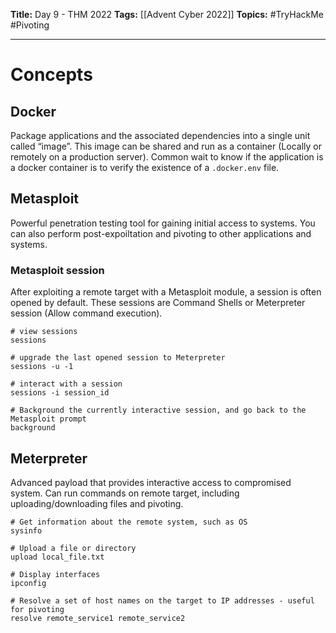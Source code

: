 **Title:** Day 9 - THM 2022
**Tags:** [[Advent Cyber 2022]]
**Topics:** #TryHackMe #Pivoting

---
# Concepts
## Docker
Package applications and the associated dependencies into a single unit called “image”. This image can be shared and run as a container (Locally or remotely on a production server).
Common wait to know if the application is a docker container is to verify the existence of a `.docker.env` file.

## Metasploit
Powerful penetration testing tool for gaining initial access to systems. You can also perform post-expoiltation and pivoting to other applications and systems.

### Metasploit session
After exploiting a remote target with a Metasploit module, a session is often opened by default. These sessions are Command Shells or Meterpreter session (Allow command execution).

```Metasploit Console
# view sessions
sessions

# upgrade the last opened session to Meterpreter
sessions -u -1

# interact with a session
sessions -i session_id

# Background the currently interactive session, and go back to the Metasploit prompt
background
```

## Meterpreter
Advanced payload that provides interactive access to compromised system. Can run commands on remote target, including uploading/downloading files and pivoting.

```Meterpreter Commands
# Get information about the remote system, such as OS
sysinfo

# Upload a file or directory
upload local_file.txt

# Display interfaces
ipconfig

# Resolve a set of host names on the target to IP addresses - useful for pivoting
resolve remote_service1 remote_service2
```
